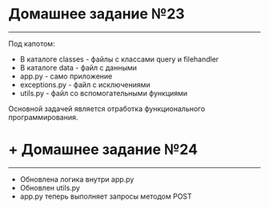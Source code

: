# Домашнее задание №23
---
Под капотом:
- В каталоге classes - файлы с классами query и filehandler
- В каталоге data - файл с данными
- app.py - само приложение
- exceptions.py - файл с исключениями
- utils.py - файл со вспомогательными функциями

Основной задачей является отработка функционального программирования.

# + Домашнее задание №24
---
* Обновлена логика внутри app.py
* Обновлен utils.py
* app.py теперь выполняет запросы методом POST